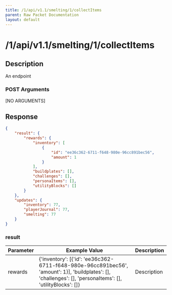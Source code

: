 ```yaml
---
title: /1/api/v1.1/smelting/1/collectItems
parent: Raw Packet Documentation
layout: default
---
```


# /1/api/v1.1/smelting/1/collectItems

## Description
An endpoint

### POST Arguments

[NO ARGUMENTS]


## Response
~~~json
{
    "result": {
        "rewards": {
            "inventory": [
                {
                    "id": "ee36c362-6711-f648-980e-96cc891bec56",
                    "amount": 1
                }
            ],
            "buildplates": [],
            "challenges": [],
            "personaItems": [],
            "utilityBlocks": []
        }
    },
    "updates": {
        "inventory": 77,
        "playerJournal": 77,
        "smelting": 77
    }
}
~~~

### result

| Parameter | Example Value                                                                                                                                              | Description |
|-----------|------------------------------------------------------------------------------------------------------------------------------------------------------------|-------------|
| rewards   | {'inventory': [{'id': 'ee36c362-6711-f648-980e-96cc891bec56', 'amount': 1}], 'buildplates': [], 'challenges': [], 'personaItems': [], 'utilityBlocks': []} | Description |
